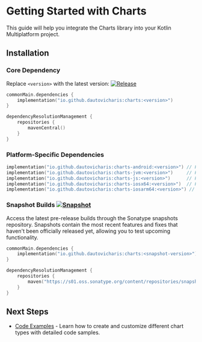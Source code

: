 
# Getting Started with Charts

This guide will help you integrate the Charts library into your Kotlin Multiplatform project.

## Installation

### Core Dependency
Replace `<version>` with the latest version: [![Release](https://img.shields.io/maven-central/v/io.github.dautovicharis/charts.svg?label=Maven%20Central)](https://central.sonatype.com/artifact/io.github.dautovicharis/charts/overview)

```kotlin
commonMain.dependencies {
    implementation("io.github.dautovicharis:charts:<version>")
}

dependencyResolutionManagement {
    repositories {
        mavenCentral()
    }
}
```

### Platform-Specific Dependencies
```kotlin
implementation("io.github.dautovicharis:charts-android:<version>") // For Android
implementation("io.github.dautovicharis:charts-jvm:<version>")     // For JVM
implementation("io.github.dautovicharis:charts-js:<version>")      // For JavaScript
implementation("io.github.dautovicharis:charts-iosx64:<version>")  // For iOS (x64)
implementation("io.github.dautovicharis:charts-iosarm64:<version>") // For iOS (ARM64)
```

### Snapshot Builds [![Snapshot](https://img.shields.io/nexus/s/io.github.dautovicharis/charts?server=https%3A%2F%2Fs01.oss.sonatype.org)](https://s01.oss.sonatype.org/content/repositories/snapshots/io/github/dautovicharis/charts/)
Access the latest pre-release builds through the Sonatype snapshots repository. Snapshots contain the most recent features and fixes that haven't been officially released yet, allowing you to test upcoming functionality.
```kotlin
commonMain.dependencies {
    implementation("io.github.dautovicharis:charts:<snapshot-version>")
}

dependencyResolutionManagement {
    repositories {
        maven("https://s01.oss.sonatype.org/content/repositories/snapshots")
    }
}
```
## Next Steps
- [Code Examples](examples.md) - Learn how to create and customize different chart types with detailed code samples.